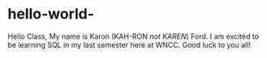 # hello-world-
Hello Class, My name is Karon (KAH-RON *not KAREN*) Ford. I am excited to be learning SQL in my last semester here at WNCC. Good luck to you all! 
